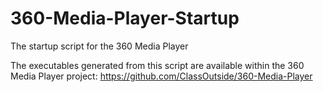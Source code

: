# 360-Media-Player-Startup
The startup script for the 360 Media Player

The executables generated from this script are available within the 360 Media Player project: https://github.com/ClassOutside/360-Media-Player
